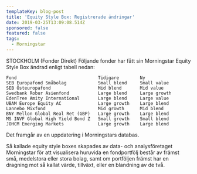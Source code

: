 ```yaml
---
templateKey: blog-post
title: 'Equity Style Box: Registrerade ändringar'
date: 2019-03-25T13:09:08.514Z
sponsored: false
featured: false
tags:
  - Morningstar
---
```

STOCKHOLM (Fonder Direkt) Följande fonder har fått sin Morningstar Equity Style Box ändrad enligt tabell nedan:

```
Fond                               Tidigare        Ny          
SEB Europafond Småbolag            Small blend     Small value 
SEB Östeuropafond                  Mid blend       Mid value   
Swedbank Robur Asienfond           Large blend     Large growth
EdenTree Amity International       Large blend     Large value 
UBAM Europe Equity AC              Large growth    Large blend 
Lannebo Mixfond                    Mid growth      Mid blend   
BNY Mellon Global Real Ret (GBP)   Large growth    Large blend 
MS INVF Global High Yield Bond Z   Small growth    Small blend 
JOHCM Emerging Markets             Large growth    Large blend 
```
Det framgår av en uppdatering i Morningstars databas.

Så kallade equity style boxes skapades av data- och analysföretaget Morningstar för att visualisera huruvida en fondportfölj består av främst små, medelstora eller stora bolag, samt om portföljen främst har en dragning mot så kallat värde, tillväxt, eller en blandning av de två.
